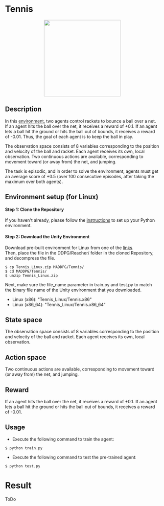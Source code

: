 # Tennis

<p align="center">
    <img src="../../../assets/tennis_maddpg_test.gif" height="250px">
</p>

## Description
In this [environment](https://github.com/Unity-Technologies/ml-agents/blob/master/docs/Learning-Environment-Examples.md#tennis), two agents control rackets to bounce a ball over a net. If an agent hits the ball over the net, it receives a reward of +0.1.  If an agent lets a ball hit the ground or hits the ball out of bounds, it receives a reward of -0.01.  Thus, the goal of each agent is to keep the ball in play.

The observation space consists of 8 variables corresponding to the position and velocity of the ball and racket. Each agent receives its own, local observation.  Two continuous actions are available, corresponding to movement toward (or away from) the net, and jumping.

The task is episodic, and in order to solve the environment, agents must get an average score of +0.5 (over 100 consecutive episodes, after taking the maximum over both agents).

## Environment setup (for Linux)

#### Step 1: Clone the Repository
If you haven't already, please follow the [instructions](https://github.com/dganbold/deep_reinforcement_learning) to set up your Python environment.

#### Step 2: Download the Unity Environment
Download pre-built environment for Linux from one of the [links](https://s3-us-west-1.amazonaws.com/udacity-drlnd/P3/Tennis/Tennis_Linux.zip).<br />
Then, place the file in the DDPG/Reacher/ folder in the cloned Repository, and decompress the file.<br />

```
$ cp Tennis_Linux.zip MADDPG/Tennis/
$ cd MADDPG/Tennis/
$ unzip Tennis_Linux.zip
```

Next, make sure the file_name parameter in train.py and test.py to match the binary file name of the Unity environment that you downloaded.
- Linux (x86): "Tennis_Linux/Tennis.x86"
- Linux (x86_64): "Tennis_Linux/Tennis.x86_64"

## State space
The observation space consists of 8 variables corresponding to the position and velocity of the ball and racket. Each agent receives its own, local observation.  

## Action space
Two continuous actions are available, corresponding to movement toward (or away from) the net, and jumping.

## Reward
If an agent hits the ball over the net, it receives a reward of +0.1.  If an agent lets a ball hit the ground or hits the ball out of bounds, it receives a reward of -0.01.

## Usage

- Execute the following command to train the agent:

```
$ python train.py
```

- Execute the following command to test the pre-trained agent:

```
$ python test.py
```

# Result
ToDo
